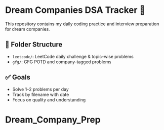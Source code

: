 # Dream Companies DSA Tracker 🚀

This repository contains my daily coding practice and interview preparation for dream companies.

## 📁 Folder Structure
- `leetcode/`: LeetCode daily challenge & topic-wise problems
- `gfg/`: GFG POTD and company-tagged problems
## ✅ Goals
- Solve 1–2 problems per day
- Track by filename with date
- Focus on quality and understanding
# Dream_Company_Prep
